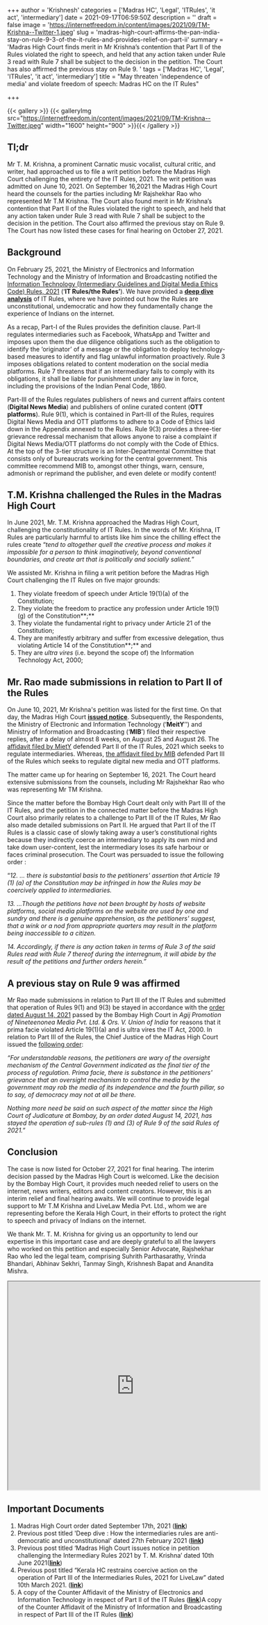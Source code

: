 +++
author = 'Krishnesh'
categories = ['Madras HC', 'Legal', 'ITRules', 'it act', 'intermediary']
date = 2021-09-17T06:59:50Z
description = ''
draft = false
image = 'https://internetfreedom.in/content/images/2021/09/TM-Krishna--Twitter-1.jpeg'
slug = 'madras-high-court-affirms-the-pan-india-stay-on-rule-9-3-of-the-it-rules-and-provides-relief-on-part-ii'
summary = 'Madras High Court finds merit in Mr Krishna’s contention that Part II of the Rules violated the right to speech, and held that any action taken under Rule 3 read with Rule 7 shall be subject to the decision in the petition. The Court has also affirmed the previous stay on Rule 9. '
tags = ['Madras HC', 'Legal', 'ITRules', 'it act', 'intermediary']
title = "May threaten 'independence of media' and violate freedom of speech: Madras HC on the IT Rules"

+++


{{< gallery >}}
{{< galleryImg  src="https://internetfreedom.in/content/images/2021/09/TM-Krishna--Twitter.jpeg" width="1600" height="900" >}}{{< /gallery >}}

>>>> <form><script src="https://checkout.razorpay.com/v1/payment-button.js" data-payment_button_id="pl_HLkgeWGQLMuddp" async> </script> </form>

## **Tl;dr**

Mr T. M. Krishna, a prominent Carnatic music vocalist, cultural critic, and writer, had approached us to file a writ petition before the Madras High Court challenging the entirety of the IT Rules, 2021. The writ petition was admitted on June 10, 2021. On September 16,2021 the Madras High Court heard the counsels for the parties including Mr Rajshekhar Rao who represented Mr T.M Krishna. The Court also found merit in Mr Krishna’s contention that Part II of the Rules violated the right to speech, and held that any action taken under Rule 3 read with Rule 7 shall be subject to the decision in the petition. The Court also affirmed the previous stay on Rule 9. The Court has now listed these cases for final hearing on October 27, 2021.

## **Background**

On February 25, 2021, the Ministry of Electronics and Information Technology and the Ministry of Information and Broadcasting notified the [Information Technology (Intermediary Guidelines and Digital Media Ethics Code) Rules, 2021](https://www.meity.gov.in/writereaddata/files/Intermediary_Guidelines_and_Digital_Media_Ethics_Code_Rules-2021.pdf) (‘**IT Rules/the Rules’**). We have provided a [**deep dive analysis**](https://internetfreedom.in/intermediaries-rules-2021/) of IT Rules, where we have pointed out how the Rules are unconstitutional, undemocratic and how they fundamentally change the experience of Indians on the internet.

As a recap, Part-I of the Rules provides the definition clause. Part-II regulates intermediaries such as Facebook, WhatsApp and Twitter and imposes upon them the due diligence obligations such as the obligation to identify the ‘originator’ of a message or the obligation to deploy technology-based measures to identify and flag unlawful information proactively. Rule 3 imposes obligations related to content moderation on the social media platforms. Rule 7 threatens that if an intermediary fails to comply with its obligations, it shall be liable for punishment under any law in force, including the provisions of the Indian Penal Code, 1860.

Part-III of the Rules regulates publishers of news and current affairs content (**Digital News Media**) and publishers of online curated content (**OTT platforms**). Rule 9(1), which is contained in Part-III of the Rules, requires Digital News Media and OTT platforms to adhere to a Code of Ethics laid down in the Appendix annexed to the Rules. Rule 9(3) provides a three-tier grievance redressal mechanism that allows anyone to raise a complaint if Digital News Media/OTT platforms do not comply with the Code of Ethics. At the top of the 3-tier structure is an Inter-Departmental Committee that consists only of bureaucrats working for the central government. This committee recommend MIB to, amongst other things, warn, censure, admonish or reprimand the publisher, and even delete or modify content!

## T.M. Krishna challenged the Rules in the Madras High Court

In June 2021, Mr. T.M. Krishna approached the Madras High Court, challenging the constitutionality of IT Rules. In the words of Mr. Krishna, IT Rules are particularly harmful to artists like him since the chilling effect the rules create “_tend to altogether quell the creative process and makes it impossible for a person to think imaginatively, beyond conventional boundaries, and create art that is politically and socially salient._”

We assisted Mr. Krishna in filing a writ petition before the Madras High Court challenging the IT Rules on five major grounds:

1. They violate freedom of speech under Article 19(1)(a) of the Constitution;
2. They violate the freedom to practice any profession under Article 19(1)(g) of the Constitution**;**
3. They violate the fundamental right to privacy under Article 21 of the Constitution;
4. They are manifestly arbitrary and suffer from excessive delegation, thus violating Article 14 of the Constitution**;** and
5. They are _ultra vires_ (i.e. beyond the scope of) the Information Technology Act, 2000;

## **Mr. Rao made submissions in relation to Part II of the Rules**

On June 10, 2021, Mr Krishna's petition was listed for the first time. On that day, the Madras High Court [**issued notice**](https://internetfreedom.in/madras-high-court-issues-notice/). Subsequently, the Respondents, the Ministry of Electronic and Information Technology (‘**MeitY**’’) and Ministry of Information and Broadcasting (‘**MIB**’) filed their respective replies, after a delay of almost 8 weeks, on August 25 and August 26. The [affidavit filed by MietY](https://drive.google.com/file/d/18NQGJ-9CIt8A2_xkM72ow0ytxcRgAn_1/view?usp=sharing) defended Part II of the IT Rules, 2021 which seeks to regulate intermediaries. Whereas, [the affidavit filed by MIB](https://drive.google.com/file/d/1RfFuE-03jBpkjBZBTdNH7U0xYQ-zkFPy/view?usp=sharing) defended Part III of the Rules which seeks to regulate digital new media and OTT platforms.

The matter came up for hearing on September 16, 2021. The Court heard extensive submissions from the counsels, including Mr Rajshekhar Rao who was representing Mr TM Krishna.

Since the matter before the Bombay High Court dealt only with Part III of the IT Rules, and the petition in the connected matter before the Madras High Court also primarily relates to a challenge to Part III of the IT Rules, Mr Rao also made detailed submissions on Part II. He argued that Part II of the IT Rules is a classic case of slowly taking away a user’s constitutional rights because they indirectly coerce an intermediary to apply its own mind and take down user-content, lest the intermediary loses its safe harbour or faces criminal prosecution. The Court was persuaded to issue the following order :

“_12. ... there is substantial basis to the petitioners' assertion that Article 19 (1) (a) of the Constitution may be infringed in how the Rules may be coercively applied to intermediaries._

_13. ...Though the petitions have not been brought by hosts of website platforms, social media platforms on the website are used by one and sundry and there is a genuine apprehension, as the petitioners' suggest, that a wink or a nod from appropriate quarters may result in the platform being inaccessible to a citizen._

_14. Accordingly, if there is any action taken in terms of Rule 3 of the said Rules read with Rule 7 thereof during the interregnum, it will abide by the result of the petitions and further orders herein.”_

## **A previous stay on Rule 9 was affirmed**

Mr Rao made submissions in relation to Part III of the IT Rules and submitted that operation of Rules 9(1) and 9(3) be stayed in accordance with the [order dated August 14, 2021](https://internetfreedom.in/bombay-high-court-stays-the-operation-of-rule-9-1-and-rule-9-3-of-it-rules-2021/) passed by the Bombay High Court in _Agij Promotion of Nineteenonea Media Pvt. Ltd. & Ors. V. Union of India_ for reasons that it prima facie violated Article 19(1)(a) and is ultra vires the IT Act, 2000. In relation to Part III of the Rules, the Chief Justice of the Madras High Court issued the [following order](https://drive.google.com/file/d/1uaUYSD-0RZlO7AixvndPnwEGraq_4fNk/view?usp=sharing):

_“For understandable reasons, the petitioners are wary of the oversight mechanism of the Central Government indicated as the final tier of the process of regulation. Prima facie, there is substance in the petitioners' grievance that an oversight mechanism to control the media by the government may rob the media of its independence and the fourth pillar, so to say, of democracy may not at all be there._

_Nothing more need be said on such aspect of the matter since the High Court of Judicature at Bombay, by an order dated August 14, 2021, has stayed the operation of sub-rules (1) and (3) of Rule 9 of the said Rules of 2021.”_

## **Conclusion**

The case is now listed for October 27, 2021 for final hearing. The interim decision passed by the Madras High Court is welcomed. Like the decision by the Bombay High Court, it provides much needed relief to users on the internet, news writers, editors and content creators. However, this is an interim relief and final hearing awaits. We will continue to provide legal support to Mr T.M Krishna and LiveLaw Media Pvt. Ltd., whom we are representing before the Kerala High Court, in their efforts to protect the right to speech and privacy of Indians on the internet.

We thank Mr. T. M. Krishna for giving us an opportunity to lend our expertise in this important case and are deeply grateful to all the lawyers who worked on this petition and especially Senior Advocate, Rajshekhar Rao who led the legal team, comprising Suhrith Parthasarathy, Vrinda Bhandari, Abhinav Sekhri, Tanmay Singh, Krishnesh Bapat and Anandita Mishra.

<iframe src="https://drive.google.com/file/d/1xtiQvq6cVRQz7JiR9Jjrs1d3Ae5qm3h-/preview" width="580" height="480"></iframe>

## Important Documents

1. Madras High Court order dated September 17th, 2021 ([**link**](https://internetfreedom.in/bombay-high-court-stays-the-operation-of-rule-9-1-and-rule-9-3-of-it-rules-2021/))
2. Previous post titled 'Deep dive : How the intermediaries rules are anti-democratic and unconstitutional' dated 27th February 2021 ([**link**](https://internetfreedom.in/intermediaries-rules-2021/)**)**
3. Previous post titled ‘Madras High Court issues notice in petition challenging the Intermediary Rules 2021 by T. M. Krishna’ dated 10th June 2021([**link**](https://internetfreedom.in/madras-high-court-issues-notice/))
4. Previous post titled “Kerala HC restrains coercive action on the operation of Part III of the Intermediaries Rules, 2021 for LiveLaw” dated 10th March 2021. ([**link**](https://internetfreedom.in/kerala-hc-grants-a-stay-of-the-operation-of-part-iii-of-the-intermediaries-rules-2021-to-livelaw/))
5. A copy of the Counter Affidavit of the Ministry of Electronics and Information Technology in respect of Part II of the IT Rules ([**link**](https://drive.google.com/file/d/18NQGJ-9CIt8A2_xkM72ow0ytxcRgAn_1/view?usp=sharing))A copy of the Counter Affidavit of the Ministry of Information and Broadcasting in respect of Part III of the IT Rules ([**link**](https://drive.google.com/file/d/1RfFuE-03jBpkjBZBTdNH7U0xYQ-zkFPy/view?usp=sharing))

> > > <form><script src="https://cdn.razorpay.com/static/widget/subscription-button.js" data-subscription_button_id="pl_HLk5qU1K35hmPH" data-button_theme="brand-color" async> </script> </form>







